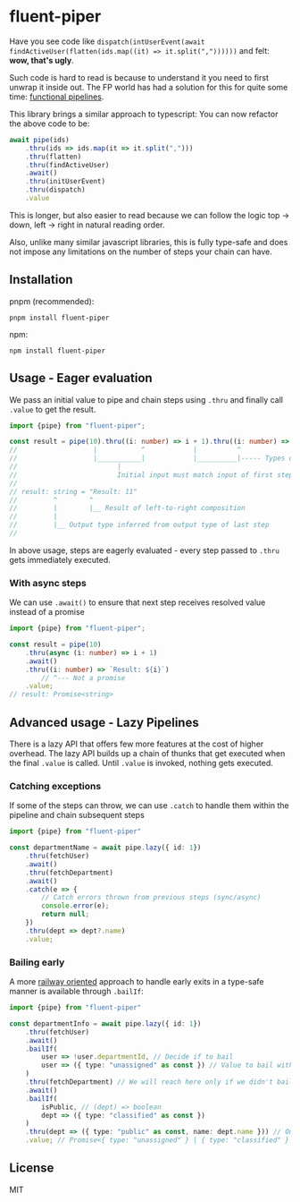 # fluent-piper

Have you see code like `dispatch(intUserEvent(await findActiveUser(flatten(ids.map((it) => it.split(","))))))` and felt: **wow, that's ugly**.

Such code is hard to read is because to understand it you need to first unwrap it inside out. The FP world has had a solution for this for quite some time: [functional pipelines](https://fsharpforfunandprofit.com/pipeline/).

This library brings a similar approach to typescript: You can now refactor the above code to be: 

```ts
await pipe(ids)
    .thru(ids => ids.map(it => it.split(",")))
    .thru(flatten)
    .thru(findActiveUser)
    .await()
    .thru(initUserEvent)
    .thru(dispatch)
    .value
```

This is longer, but also easier to read because we can follow the logic top -> down, left -> right in natural reading order.

Also, unlike many similar javascript libraries, this is fully type-safe and does not impose any limitations on the number of steps your chain can have.

## Installation

pnpm (recommended):

```
pnpm install fluent-piper
```

npm: 

```
npm install fluent-piper
```

## Usage - Eager evaluation

We pass an initial value to pipe and chain steps using `.thru` and finally call `.value` to get the result.

```typescript
import {pipe} from "fluent-piper";

const result = pipe(10).thru((i: number) => i + 1).thru((i: number) => `Result: ${i}`).value;
//                   |           ^            |          ^
//                   |___________|            |__________|----- Types of Subsequent output -> input pairs must match
//                         |
//                         Initial input must match input of first step
//
// result: string = "Result: 11"
//         ^        ^
//         |        |__ Result of left-to-right composition
//         |
//         |__ Output type inferred from output type of last step
//
```

In above usage, steps are eagerly evaluated - every step passed to `.thru` gets immediately executed.

### With async steps

We can use `.await()` to ensure that next step receives resolved value instead of a promise

```typescript
import {pipe} from "fluent-piper";

const result = pipe(10)
    .thru(async (i: number) => i + 1)
    .await()
    .thru((i: number) => `Result: ${i}`)
        // ^--- Not a promise
    .value;
// result: Promise<string>
```

## Advanced usage - Lazy Pipelines

There is a lazy API that offers few more features at the cost of higher overhead. The lazy API builds up a chain of thunks that get executed when the final `.value` is called.
Until `.value` is invoked, nothing gets executed.

### Catching exceptions

If some of the steps can throw, we can use `.catch` to handle them within the pipeline and chain subsequent steps

```typescript
import {pipe} from "fluent-piper"

const departmentName = await pipe.lazy({ id: 1})
    .thru(fetchUser)
    .await()
    .thru(fetchDepartment)
    .await()
    .catch(e => {
        // Catch errors thrown from previous steps (sync/async)
        console.error(e);
        return null;
    })
    .thru(dept => dept?.name)
    .value;
```

### Bailing early

A more [railway oriented](https://fsharpforfunandprofit.com/rop/) approach to handle early exits in a type-safe manner is available through `.bailIf`:

```typescript
import {pipe} from "fluent-piper"

const departmentInfo = await pipe.lazy({ id: 1})
    .thru(fetchUser)
    .await()
    .bailIf(
        user => !user.departmentId, // Decide if to bail
        user => ({ type: "unassigned" as const }) // Value to bail with
    )
    .thru(fetchDepartment) // We will reach here only if we didn't bail above
    .await()
    .bailIf(
        isPublic, // (dept) => boolean
        dept => ({ type: "classified" as const })
    )
    .thru(dept => ({ type: "public" as const, name: dept.name })) // Only if dept is public
    .value; // Promise<{ type: "unassigned" } | { type: "classified" } | { type: "public", name: string }>
```

## License

MIT
